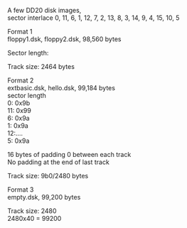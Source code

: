 A few DD20 disk images,  
sector interlace  0, 11, 6, 1, 12, 7, 2, 13, 8, 3, 14, 9, 4, 15, 10, 5  

Format 1  
floppy1.dsk, floppy2.dsk, 98,560 bytes  

Sector length:  

Track size: 2464 bytes  

Format 2  
extbasic.dsk, hello.dsk, 99,184 bytes  
sector length  
0: 0x9b  
11: 0x99  
6: 0x9a  
1: 0x9a  
12:....  
5: 0x9a  

16 bytes of padding 0 between each track  
No padding at the end of last track  

Track size: 9b0/2480 bytes  

Format 3  
empty.dsk, 99,200 bytes  

Track size: 2480  
2480x40 = 99200  




